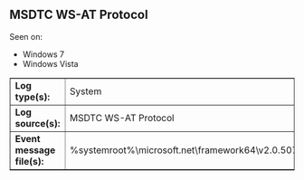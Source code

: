 ## MSDTC WS-AT Protocol

Seen on:
* Windows 7
* Windows Vista

<table border="1" class="docutils">
  <tbody>
    <tr>
      <td><b>Log type(s):</b></td>
      <td>System</td>
    </tr>
    <tr>
      <td><b>Log source(s):</b></td>
      <td>MSDTC WS-AT Protocol</td>
    </tr>
    <tr>
      <td><b>Event message file(s):</b></td>
      <td>%systemroot%\microsoft.net\framework64\v2.0.50727\eventlogmessages.dll</td>
    </tr>
  </tbody>
</table>

&nbsp;

